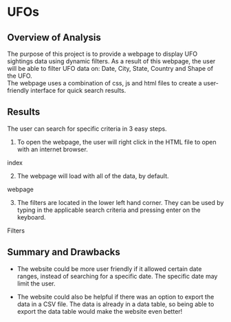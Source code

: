 # UFOs

## Overview of Analysis 

The purpose of this project is to provide a webpage to display UFO sightings data using dynamic filters. 
As a result of this webpage, the user will be able to filter UFO data on: Date, City, State, Country and Shape of the UFO.  
The webpage uses a combination of css, js and html files to create a user-friendly interface for quick search results. 

## Results

The user can search for specific criteria in 3 easy steps. 

1. To open the webpage, the user will right click in the HTML file to open with an internet browser. 

index

2. The webpage will load with all of the data, by default.
 
 webpage

3. The filters are located in the lower left hand corner. They can be used by typing in the applicable search criteria and pressing enter on the keyboard. 
  
Filters


## Summary and Drawbacks

- The website could be more user friendly if it allowed certain date ranges, instead of searching for a specific date. The specific date may limit the user. 

- The website could also be helpful if there was an option to export the data in a CSV file. The data is already in a data table, so being able to export the data table would make the website even better!
